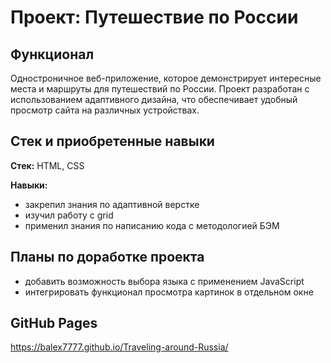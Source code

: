 # Проект: Путешествие по России

## Функционал
Одностроничное веб-приложение, которое демонстрирует интересные места и маршруты для путешествий по России. Проект разработан с использованием адаптивного дизайна, что обеспечивает удобный просмотр сайта на различных устройствах.
## Cтек и приобретенные навыки
__Стек:__ HTML, CSS

__Навыки:__
- закрепил знания по адаптивной верстке
- изучил работу с grid
- применил знания по написанию кода с методологией БЭМ

## Планы по доработке проекта
- добавить возможность выбора языка с применением JavaScript
- интегрировать функционал просмотра картинок в отдельном окне

## GitHub Pages

https://balex7777.github.io/Traveling-around-Russia/
